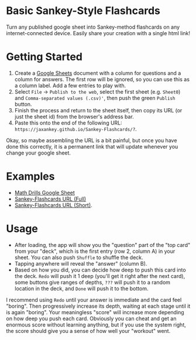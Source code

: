# Basic Sankey-Style Flashcards
Turn any published google sheet into Sankey-method flashcards on any internet-connected device. Easily share your creation with a single html link!

# Getting Started

 1. Create a [Google Sheets](https://docs.google.com/spreadsheets/u/0/) document with a column for questions and a column for answers. The first row will be ignored, so you can use this as a column label. Add a few entries to play with.
 2. Select `File` -> `Publish to the web`, select the first sheet (e.g. `Sheet0`) and `Comma-separated values (.csv)'`, then push the green `Publish` button.
 3. Finish the process and return to the sheet itself, then copy its URL (or just the sheet id) from the browser's address bar.
 4. Paste this onto the end of the following URL: `https://jaxankey.github.io/Sankey-Flashcards/?`.

Okay, so maybe assembling the URL is a bit painful, but once you have done this correctly, it is a permanent link that will update whenever you change your google sheet.

# Examples
 * [Math Drills Google Sheet](https://docs.google.com/spreadsheets/d/1IfWy8aefe9aNUO3OJ2bKv2Vtb28eEx2XUfMyYPiZv8c/)
 * [Sankey-Flashcards URL (Full)](https://jaxankey.github.io/Sankey-Flashcards/?https://docs.google.com/spreadsheets/d/1IfWy8aefe9aNUO3OJ2bKv2Vtb28eEx2XUfMyYPiZv8c/edit#gid=0)
 * [Sankey-Flashcards URL (Short)](https://jaxankey.github.io/Sankey-Flashcards/?1IfWy8aefe9aNUO3OJ2bKv2Vtb28eEx2XUfMyYPiZv8c).

# Usage
 * After loading, the app will show you the "question" part of the "top card" from your "deck", which is the first entry (row 2, column A) in your sheet. You can also push `Shuffle` to shuffle the deck.
 * Tapping anywhere will reveal the "answer" (column B).
 * Based on how you did, you can decide how deep to push this card into the deck. `Redo` will push it 1 deep (you'll get it right after the next card), some buttons give ranges of depths, `???` will push it to a random location in the deck, and `Done` will push it to the bottom.

I recommend using `Redo` until your answer is immediate and the card feel "boring". Then progressively increase its depth, waiting at each stage until it is again "boring". Your meaningless "score" will increase more depending on how deep you push each card. Obviously you can cheat and get an enormous score without learning anything, but if you use the system right, the score should give you a sense of how well your "workout" went.

